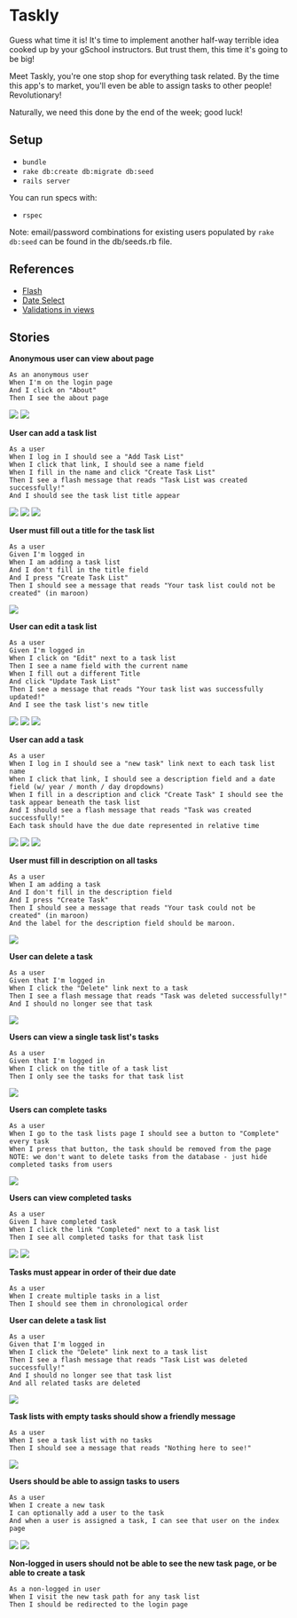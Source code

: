 # Taskly

Guess what time it is! It's time to implement another half-way terrible idea
cooked up by your gSchool instructors. But trust them, this time it's going to
be big!

Meet Taskly, you're one stop shop for everything task related. By the time this
app's to market, you'll even be able to assign tasks to other people!
Revolutionary!

Naturally, we need this done by the end of the week; good luck!

## Setup

* `bundle`
* `rake db:create db:migrate db:seed`
* `rails server`

You can run specs with:

* `rspec`

Note: email/password combinations for existing users populated by `rake db:seed` can be found in the db/seeds.rb file.

## References

* [Flash](http://guides.rubyonrails.org/action_controller_overview.html#the-flash)
* [Date Select](http://api.rubyonrails.org/classes/ActionView/Helpers/DateHelper.html#method-i-date_select)
* [Validations in views](http://guides.rubyonrails.org/active_record_validations.html#displaying-validation-errors-in-views)

## Stories
**Anonymous user can view about page**
```
As an anonymous user
When I'm on the login page
And I click on "About"
Then I see the about page
```

<img src="project/01-login.png">
<img src="project/01-about.png">

**User can add a task list**
```
As a user
When I log in I should see a "Add Task List"
When I click that link, I should see a name field
When I fill in the name and click "Create Task List"
Then I see a flash message that reads "Task List was created successfully!"
And I should see the task list title appear
```

<img src="project/02-index.png">
<img src="project/02-new-task-list.png">
<img src="project/02-new-task-list-flash.png">

**User must fill out a title for the task list**
```
As a user
Given I'm logged in
When I am adding a task list
And I don't fill in the title field
And I press "Create Task List"
Then I should see a message that reads "Your task list could not be created" (in maroon)
```
<img src="project/03-new-task-list-error.png">

**User can edit a task list**
```
As a user
Given I'm logged in
When I click on "Edit" next to a task list
Then I see a name field with the current name
When I fill out a different Title
And click "Update Task List"
Then I see a message that reads "Your task list was successfully updated!"
And I see the task list's new title
```

<img src="project/04-edit-task-list-index.png">
<img src="project/04-edit-task-list.png">
<img src="project/04-edit-task-list-flash.png">

**User can add a task**
```
As a user
When I log in I should see a "new task" link next to each task list name
When I click that link, I should see a description field and a date field (w/ year / month / day dropdowns)
When I fill in a description and click "Create Task" I should see the task appear beneath the task list
And I should see a flash message that reads "Task was created successfully!"
Each task should have the due date represented in relative time
```

<img src="project/05-index.png">
<img src="project/05-new-task.png">
<img src="project/05-new-task-flash.png">

**User must fill in description on all tasks**
```
As a user
When I am adding a task
And I don't fill in the description field
And I press "Create Task"
Then I should see a message that reads "Your task could not be created" (in maroon)
And the label for the description field should be maroon.
```

<img src="project/06-new-task-error.png">

**User can delete a task**
```
As a user
Given that I'm logged in
When I click the "Delete" link next to a task
Then I see a flash message that reads "Task was deleted successfully!"
And I should no longer see that task
```

<img src="project/07-index-with-delete.png">

**Users can view a single task list's tasks**
```
As a user
Given that I'm logged in
When I click on the title of a task list
Then I only see the tasks for that task list
```

<img src="project/08-show-task-list.png">

**Users can complete tasks**
```
As a user
When I go to the task lists page I should see a button to "Complete" every task
When I press that button, the task should be removed from the page
NOTE: we don't want to delete tasks from the database - just hide completed tasks from users
```

<img src="project/09-index-with-complete.png">

**Users can view completed tasks**
```
As a user
Given I have completed task
When I click the link "Completed" next to a task list
Then I see all completed tasks for that task list
```

<img src="project/10-show-completed-tasks.png">
<img src="project/10-index-with-completed.png">


**Tasks must appear in order of their due date**
```
As a user
When I create multiple tasks in a list
Then I should see them in chronological order
```

**User can delete a task list**
```
As a user
Given that I'm logged in
When I click the "Delete" link next to a task list
Then I see a flash message that reads "Task List was deleted successfully!"
And I should no longer see that task list
And all related tasks are deleted
```

<img src="project/12-index-with-delete.png">

**Task lists with empty tasks should show a friendly message**
```
As a user
When I see a task list with no tasks
Then I should see a message that reads "Nothing here to see!"
```

<img src="project/13-index-with-empty-task-list.png">

**Users should be able to assign tasks to users**
```
As a user
When I create a new task
I can optionally add a user to the task
And when a user is assigned a task, I can see that user on the index page
```

<img src="project/14-new-task-with-user.png">
<img src="project/14-index-with-assignment.png">

**Non-logged in users should not be able to see the new task page, or be able to create a task**
```
As a non-logged in user
When I visit the new task path for any task list
Then I should be redirected to the login page
```

